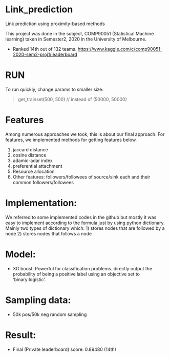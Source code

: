 # Link_prediction
Link prediction using proximity-based methods

This project was done in the subject, COMP90051 (Statistical Machine learning) taken in Semester2, 2020 in the University of Melbourne.
* Ranked 14th out of 132 teams.
https://www.kaggle.com/c/comp90051-2020-sem2-proj1/leaderboard

# RUN
To run quickly, change params to smaller size: 
> get_trainset(500, 500)  // instead of (50000, 50000)

# Features
Among numerous approaches we took, this is about our final approach.
For features, we implemented methods for getting features below.
1) jaccard distance
2) cosine distance
3) adamic-adar index
4) preferential attachment
5) Resource allocation
6) Other features: followers/followees of source/sink each and their common followers/followees

# Implementation: 
We referred to some implemented codes in the github but mostly it was easy to implement according to the formula just by using python dictionary. 
Mainly two types of dictionary which: 1) stores nodes that are followed by a node 2) stores nodes that follows a node

# Model: 
- XG boost: Powerful for classification problems. directly output the probability of being a positive label using an objective set to ‘binary:logistic’.

# Sampling data: 
- 50k pos/50k neg random sampling

# Result:
- Final (Private leaderboard) score:  0.89480 (14th)
